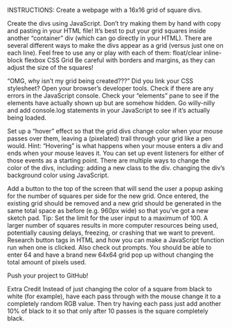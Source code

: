 INSTRUCTIONS:
Create a webpage with a 16x16 grid of square divs.

Create the divs using JavaScript. Don’t try making them by hand with copy and pasting in your HTML file!
    It’s best to put your grid squares inside another “container” div (which can go directly in your HTML).
    There are several different ways to make the divs appear as a grid (versus just one on each line). Feel free to use any or play with each of them:
        float/clear
        inline-block
        flexbox
        CSS Grid
    Be careful with borders and margins, as they can adjust the size of the squares!

“OMG, why isn’t my grid being created???”
    Did you link your CSS stylesheet?
    Open your browser’s developer tools.
    Check if there are any errors in the JavaScript console.
    Check your “elements” pane to see if the elements have actually shown up but are somehow hidden.
    Go willy-nilly and add console.log statements in your JavaScript to see if it’s actually being loaded.

Set up a “hover” effect so that the grid divs change color when your mouse passes over them, leaving a (pixelated) trail through your grid like a pen would.
    Hint: “Hovering” is what happens when your mouse enters a div and ends when your mouse leaves it. You can set up event listeners for either of those events as a starting point.
    There are multiple ways to change the color of the divs, including:
        adding a new class to the div.
        changing the div’s background color using JavaScript.

Add a button to the top of the screen that will send the user a popup asking for the number of squares per side for the new grid. Once entered, the existing grid should be removed and a new grid should be generated in the same total space as before (e.g. 960px wide) so that you’ve got a new sketch pad. 
    Tip: Set the limit for the user input to a maximum of 100. A larger number of squares results in more computer resources being used, potentially causing delays, freezing, or crashing that we want to prevent.
    Research button tags in HTML and how you can make a JavaScript function run when one is clicked.
    Also check out prompts.
    You should be able to enter 64 and have a brand new 64x64 grid pop up without changing the total amount of pixels used.

Push your project to GitHub!

Extra Credit
    Instead of just changing the color of a square from black to white (for example), have each pass through with the mouse change it to a completely random RGB value. Then try having each pass just add another 10% of black to it so that only after 10 passes is the square completely black.

